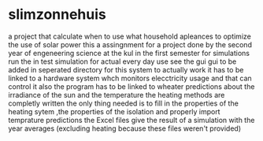 # slimzonnehuis
a project that calculate when to use what household apleances to optimize the use of solar power
this a assingnment for a project done by the second year of engeneering science at the kul in the first semester
for simulations run the in test simulation
for actual every day use see the gui
gui to be added in seperated directory
for this system to actually work it has to be linked to a hardware system whch monitors elecctricity usage and that can control it 
also the program has to be linked to wheater predictions about the irradiance of the sun and the temperature
the heating methods are completly written the only thing needed is to fill in the properties of the heating sytem
,the properties of the isolation and properly import temprature predictions
the Excel files give the result of a simulation with the year averages (excluding heating because these files weren't provided)
